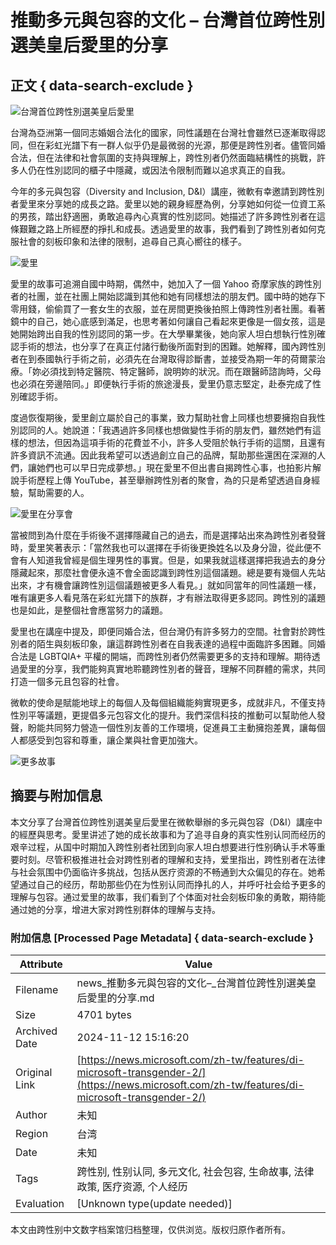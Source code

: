 # 推動多元與包容的文化 – 台灣首位跨性別選美皇后愛里的分享

## 正文 { data-search-exclude }


![台灣首位跨性別選美皇后愛里](https://news.microsoft.com/wp-content/uploads/prod/sites/74/2023/12/Screenshot-2023-12-29-172303.png)

台灣為亞洲第一個同志婚姻合法化的國家，同性議題在台灣社會雖然已逐漸取得認同，但在彩虹光譜下有一群人似乎仍是最微弱的光源，那便是跨性別者。儘管同婚合法，但在法律和社會氛圍的支持與理解上，跨性別者仍然面臨結構性的挑戰，許多人仍在性別認同的櫃子中隱藏，或因法令限制而難以追求真正的自我。

今年的多元與包容（Diversity and Inclusion, D&I）講座，微軟有幸邀請到跨性別者愛里來分享她的成長之路。愛里以她的親身經歷為例，分享她如何從一位資工系的男孩，踏出舒適圈，勇敢追尋內心真實的性別認同。她描述了許多跨性別者在這條艱難之路上所經歷的掙扎和成長。透過愛里的故事，我們看到了跨性別者如何克服社會的刻板印象和法律的限制，追尋自己真心嚮往的樣子。

![愛里](https://news.microsoft.com/wp-content/uploads/prod/sites/74/2023/12/ppl2.jpg)

愛里的故事可追溯自國中時期，偶然中，她加入了一個 Yahoo 奇摩家族的跨性別者的社團，並在社團上開始認識到其他和她有同樣想法的朋友們。國中時的她存下零用錢，偷偷買了一套女生的衣服，並在房間更換後拍照上傳跨性別者社團。看著鏡中的自己，她心底感到滿足，也思考著如何讓自己看起來更像是一個女孩，這是她開始跨出自我的性別認同的第一步。在大學畢業後，她向家人坦白想執行性別確認手術的想法，也分享了在真正付諸行動後所面對到的困難。她解釋，國內跨性別者在到泰國執行手術之前，必須先在台灣取得診斷書，並接受為期一年的荷爾蒙治療。「妳必須找到特定醫院、特定醫師，說明妳的狀況。而在跟醫師諮詢時，父母也必須在旁邊陪同。」即便執行手術的旅途漫長，愛里仍意志堅定，赴泰完成了性別確認手術。

度過恢復期後，愛里創立屬於自己的事業，致力幫助社會上同樣也想要擁抱自我性別認同的人。她說道：「我遇過許多同樣也想做變性手術的朋友們，雖然她們有這樣的想法，但因為這項手術的花費並不小，許多人受阻於執行手術的這關，且還有許多資訊不流通。因此我希望可以透過創立自己的品牌，幫助那些還困在深淵的人們，讓她們也可以早日完成夢想。」現在愛里不但出書自揭跨性心事，也拍影片解說手術歷程上傳 YouTube，甚至舉辦跨性別者的聚會，為的只是希望透過自身經驗，幫助需要的人。

![愛里在分享會](https://news.microsoft.com/wp-content/uploads/prod/sites/74/2023/12/Picture1_ppl.jpg)

當被問到為什麼在手術後不選擇隱藏自己的過去，而是選擇站出來為跨性別者發聲時，愛里笑著表示：「當然我也可以選擇在手術後更換姓名以及身分證，從此便不會有人知道我曾經是個生理男性的事實。但是，如果我就這樣選擇把我過去的身分隱藏起來，那麼社會便永遠不會全面認識到跨性別這個議題。總是要有幾個人先站出來，才有機會讓跨性別這個議題被更多人看見。」就如同當年的同性議題一樣，唯有讓更多人看見落在彩虹光譜下的族群，才有辦法取得更多認同。跨性別的議題也是如此，是整個社會應當努力的議題。

愛里也在講座中提及，即便同婚合法，但台灣仍有許多努力的空間。社會對於跨性別者的陌生與刻板印象，讓這群跨性別者在自我表達的過程中面臨許多困難。同婚合法是 LGBTQIA+ 平權的開端，而跨性別者仍然需要更多的支持和理解。期待透過愛里的分享，我們能夠真實地聆聽跨性別者的聲音，理解不同群體的需求，共同打造一個多元且包容的社會。

微軟的使命是賦能地球上的每個人及每個組織能夠實現更多，成就非凡，不僅支持性別平等議題，更提倡多元包容文化的提升。我們深信科技的推動可以幫助他人發聲，盼能共同努力營造一個性別友善的工作環境，促進員工主動擁抱差異，讓每個人都感受到包容和尊重，讓企業與社會更加強大。

![更多故事](https://news.microsoft.com/wp-content/uploads/prod/sites/74/2023/12/20231206_124525-scaled-e1703842555177.jpg)

## 摘要与附加信息

<!-- tcd_abstract -->
本文分享了台灣首位跨性別選美皇后愛里在微軟舉辦的多元與包容（D&I）講座中的經歷與思考。愛里讲述了她的成长故事和为了追寻自身的真实性别认同而经历的艰辛过程，从国中时期加入跨性别者社团到向家人坦白想要进行性别确认手术等重要时刻。尽管积极推进社会对跨性别者的理解和支持，爱里指出，跨性别者在法律与社会氛围中仍面临许多挑战，包括从医疗资源的不畅通到大众偏见的存在。她希望通过自己的经历，帮助那些仍在为性别认同而挣扎的人，并呼吁社会给予更多的理解与包容。通过爱里的故事，我们看到了个体面对社会刻板印象的勇敢，期待能通过她的分享，增进大家对跨性别群体的理解与支持。
<!-- tcd_abstract_end -->

### 附加信息 [Processed Page Metadata] { data-search-exclude }

| Attribute       | Value                                  |
|-----------------|----------------------------------------|
| Filename        | news_推動多元與包容的文化–_台灣首位跨性別選美皇后愛里的分享.md                             |
| Size            | 4701 bytes                           |
| Archived Date   | 2024-11-12 15:16:20                             |
| Original Link   | [https://news.microsoft.com/zh-tw/features/di-microsoft-transgender-2/](https://news.microsoft.com/zh-tw/features/di-microsoft-transgender-2/)                       |
| Author          | 未知                               |
| Region          | 台湾                               |
| Date            | 未知                                 |
| Tags            | 跨性别, 性别认同, 多元文化, 社会包容, 生命故事, 法律政策, 医疗资源, 个人经历                                 |
| Evaluation            | [Unknown type(update needed)]                                 |
<!-- tcd_table_end -->

本文由跨性别中文数字档案馆归档整理，仅供浏览。版权归原作者所有。

